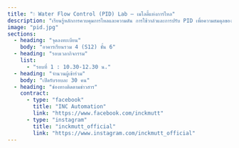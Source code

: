 ```yaml
---
title: "💧 Water Flow Control (PID) Lab – เมโลดี้แห่งการไหล"
description: "เรียนรู้หลักการควบคุมการไหลและความดัน การใช้วาล์วและการปรับ PID เพื่อความสมดุลของระบบ\nเปรียบเหมือนเมโลดี้ที่ลื่นไหล ทำให้บทเพลงอุตสาหกรรมไพเราะและมีพลัง"
image: "pid.jpg"
sections:
  - heading: "จุดลงทะเบียน"
    body: "อาคารเรียนรวม 4 (S12) ชั้น 6"
  - heading: "รอบเวลากิจกรรม"
    list:
      - "รอบที่ 1 : 10.30-12.30 น."
  - heading: "จำนวนผู้เข้าร่วม"
    body: "เปิดรับรอบละ 30 คน"
  - heading: "ช่องทางติดตามข่าวสาร"
    contract:
      - type: "facebook"
        title: "INC Automation"
        link: "https://www.facebook.com/inckmutt"
      - type: "instagram"
        title: "inckmutt_official"
        link: "https://www.instagram.com/inckmutt_official"
---
```

